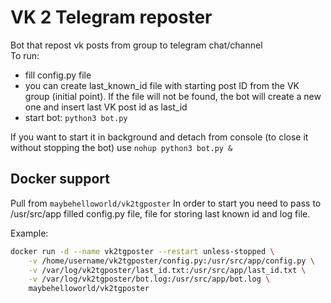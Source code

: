 # VK 2 Telegram reposter
Bot that repost vk posts from group to telegram chat/channel  
To run:
  * fill config.py file
  * you can create last_known_id file with starting post ID from the VK group (initial point).
    If the file will not be found, the bot will create a new one and insert last VK post id as last_id
  * start bot: `python3 bot.py`

If you want to start it in background and detach from console (to close it without stopping the bot) use `nohup python3 bot.py &`  

## Docker support
Pull from `maybehelloworld/vk2tgposter` 
In order to start you need to pass to /usr/src/app filled config.py file, file for storing last known id and log file.  
  
Example:
```bash
docker run -d --name vk2tgposter --restart unless-stopped \
    -v /home/username/vk2tgposter/config.py:/usr/src/app/config.py \
    -v /var/log/vk2tgposter/last_id.txt:/usr/src/app/last_id.txt \
    -v /var/log/vk2tgposter/bot.log:/usr/src/app/bot.log \
    maybehelloworld/vk2tgposter
```

